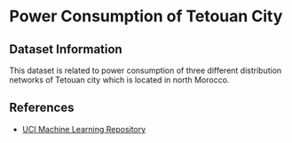 # Power Consumption of Tetouan City

## Dataset Information
This dataset is related to power consumption of three different distribution networks of Tetouan city which is located in north Morocco.

## References
- [UCI Machine Learning Repository](https://archive.ics.uci.edu/dataset/849/power+consumption+of+tetouan+city)

